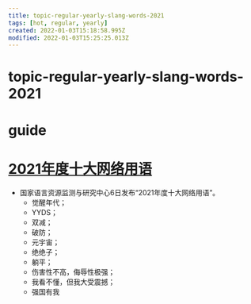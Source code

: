 ```yaml
---
title: topic-regular-yearly-slang-words-2021
tags: [hot, regular, yearly]
created: 2022-01-03T15:18:58.995Z
modified: 2022-01-03T15:25:25.013Z
---
```


# topic-regular-yearly-slang-words-2021

# guide

# [2021年度十大网络用语](https://www.zhihu.com/question/504158097)
- 国家语言资源监测与研究中心6日发布“2021年度十大网络用语”。
  - 觉醒年代；
  - YYDS；
  - 双减；
  - 破防；
  - 元宇宙；
  - 绝绝子；
  - 躺平；
  - 伤害性不高，侮辱性极强；
  - 我看不懂，但我大受震撼；
  - 强国有我
